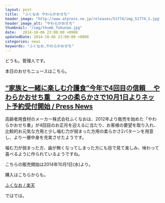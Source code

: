 ```yaml
---
layout: post
title:  "ふくなお やわらかおせち"
header_image: "http://www.atpress.ne.jp/releases/51774/img_51774_1.jpg"
header_image_alt: "やわらかおせち"
thumbnail: "/img/thumb_fukunao.jpg"
date:   2014-10-06 23:00:00 +0900
updatedDate: 2014-10-06 23:00:00 +0900
categories: news
keywords: "ふくなお,やわらかおせち"
---
```


どうも。管理人です。

本日のおせちニュースはこちら。

<!-- more -->

## [“家族と一緒に楽しむ介護食”今年で4回目の信頼　 やわらかおせち重　2つの柔らかさで10月1日よりネット予約受付開始 / Press News](http://www.atpress.ne.jp/view/51774)

高齢者用食材のメーカー株式会社ふくなおは、2012年より販売を始めた「やわらかおせち重」が4回目のお正月を迎えるに当たり、お客様の要望を取り入れ、比較的お元気な方用と少し噛む力が弱まった方用の柔らかさ2パターンを用意し、より一層中身を充実させたようです。

噛む力が弱まった方、歯が無くなってしまった方にも目で見て楽しみ、味わって喜べるように作られているようですね。

こちらの販売開始は2014年10月1日(水)より。

購入はこちらからも。

<a href="http://rpx.a8.net/svt/ejp?a8mat=25MYET+DRY58I+2HOM+BW8O1&rakuten=y&a8ejpredirect=http%3A%2F%2Fhb.afl.rakuten.co.jp%2Fhgc%2F0ea62065.34400275.0ea62066.204f04c0%2Fa13040188043_25MYET_DRY58I_2HOM_BW8O1%3Fpc%3Dhttp%253A%252F%252Fwww.rakuten.co.jp%252Ffukunao%252F%26m%3Dhttp%253A%252F%252Fwww.rakuten.co.jp%252Ffukunao%252F" target="_blank">ふくなお / 楽天</a>
<img border="0" width="1" height="1" src="http://www18.a8.net/0.gif?a8mat=25MYET+DRY58I+2HOM+BW8O1" alt="">

ではでは。